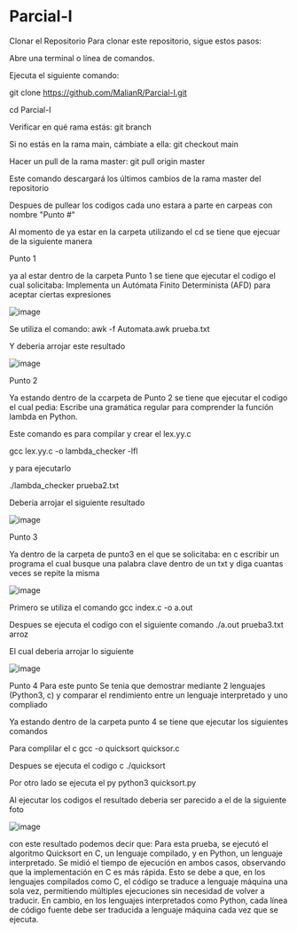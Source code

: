 # Parcial-I
Clonar el Repositorio
Para clonar este repositorio, sigue estos pasos:

Abre una terminal o línea de comandos.

Ejecuta el siguiente comando:

git clone https://github.com/MalianR/Parcial-I.git

cd Parcial-I

Verificar en qué rama estás:
git branch

Si no estás en la rama main, cámbiate a ella:
git checkout main

Hacer un pull de la rama master:
git pull origin master

Este comando descargará los últimos cambios de la rama master del repositorio 

Despues de pullear los codigos cada uno estara a parte en carpeas con nombre "Punto #"

Al momento de ya estar en la carpeta utilizando el cd <nombre de la carpeta en donde esta los puntos> se tiene que ejecuar de la siguiente manera 

Punto 1

ya al estar dentro de la carpeta Punto 1 se tiene que ejecutar el codigo el cual solicitaba: Implementa un Autómata Finito Determinista (AFD) para aceptar ciertas expresiones

![image](https://github.com/user-attachments/assets/25708db2-11d7-4503-ba15-b1004fa8e8ff)

Se utiliza el comando: awk -f Automata.awk prueba.txt

Y deberia arrojar este resultado 

![image](https://github.com/user-attachments/assets/0ae4c179-70dc-4d6f-a29b-5e562c481cee)

Punto 2

Ya estando dentro de la ccarpeta de Punto 2 se tiene que ejecutar el codigo el cual pedia: Escribe una gramática regular para comprender la función lambda en Python.

Este comando es para compilar y crear el lex.yy.c

gcc lex.yy.c -o lambda_checker -lfl

y para ejecutarlo

./lambda_checker prueba2.txt

Deberia arrojar el siguiente resultado

![image](https://github.com/user-attachments/assets/9229f5b2-710b-4d6b-b4ec-6505394c9388)

Punto 3

Ya dentro de la carpeta de punto3 en el que se solicitaba: en c escribir un programa el cual busque una palabra clave dentro de un txt y diga cuantas veces se repite la misma

![image](https://github.com/user-attachments/assets/391d5d99-b5bb-4d22-9fef-cfc3bd95ecfa)


Primero se utiliza el comando 
gcc index.c -o a.out

Despues se ejecuta el codigo con el siguiente comando
./a.out prueba3.txt arroz 

El cual deberia arrojar lo siguiente 

![image](https://github.com/user-attachments/assets/65615191-b973-412f-a034-d74324bcc42a)

Punto 4 
Para este punto Se tenia que demostrar mediante 2 lenguajes (Python3, c) y comparar el rendimiento entre un lenguaje interpretado y uno compliado

Ya estando dentro de la carpeta punto 4 se tiene que ejecutar los siguientes comandos 

Para complilar el c 
gcc -o quicksort quicksor.c

Despues se ejecuta el codigo c
./quicksort

Por otro lado se ejecuta el py
python3 quicksort.py

Al ejecutar los codigos el resultado deberia ser parecido a el de la siguiente foto 

![image](https://github.com/user-attachments/assets/314ad9be-f2a3-47ca-8026-df0d0ce4245a)

con este resultado podemos decir que: Para esta prueba, se ejecutó el algoritmo Quicksort en C, un lenguaje compilado, y en Python, un lenguaje interpretado. Se midió el tiempo de ejecución en ambos casos, observando que la implementación en C es más rápida. Esto se debe a que, en los lenguajes compilados como C, el código se traduce a lenguaje máquina una sola vez, permitiendo múltiples ejecuciones sin necesidad de volver a traducir. En cambio, en los lenguajes interpretados como Python, cada línea de código fuente debe ser traducida a lenguaje máquina cada vez que se ejecuta.
